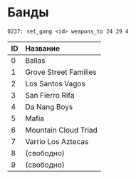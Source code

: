 # Банды

```text
0237: set_gang <id> weapons_to 24 29 4
```

| ID | Название |
| :--- | :--- |
| 0 | Ballas |
| 1 | Grove Street Families |
| 2 | Los Santos Vagos |
| 3 | San Fierro Rifa |
| 4 | Da Nang Boys |
| 5 | Mafia |
| 6 | Mountain Cloud Triad |
| 7 | Varrio Los Aztecas |
| 8 | \(свободно\) |
| 9 | \(свободно\) |

